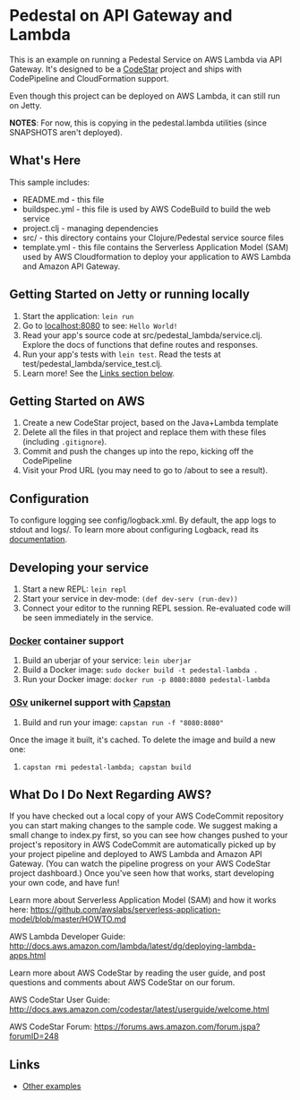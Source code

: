 
Pedestal on API Gateway and Lambda
===================================

This is an example on running a Pedestal Service on AWS Lambda via API Gateway.
It's designed to be a [CodeStar]() project and ships with CodePipeline and CloudFormation support.

Even though this project can be deployed on AWS Lambda, it can still run on Jetty.

**NOTES**: For now, this is copying in the pedestal.lambda utilities (since SNAPSHOTS aren't deployed).

## What's Here

This sample includes:

* README.md - this file
* buildspec.yml - this file is used by AWS CodeBuild to build the web
  service
* project.clj - managing dependencies
* src/ - this directory contains your Clojure/Pedestal service source files
* template.yml - this file contains the Serverless Application Model (SAM) used
  by AWS Cloudformation to deploy your application to AWS Lambda and Amazon API
  Gateway.

## Getting Started on Jetty or running locally

1. Start the application: `lein run`
2. Go to [localhost:8080](http://localhost:8080/) to see: `Hello World!`
3. Read your app's source code at src/pedestal_lambda/service.clj. Explore the docs of functions
   that define routes and responses.
4. Run your app's tests with `lein test`. Read the tests at test/pedestal_lambda/service_test.clj.
5. Learn more! See the [Links section below](#links).


## Getting Started on AWS

1. Create a new CodeStar project, based on the Java+Lambda template
2. Delete all the files in that project and replace them with these files (including `.gitignore`).
3. Commit and push the changes up into the repo, kicking off the CodePipeline
4. Visit your Prod URL (you may need to go to /about to see a result).


## Configuration

To configure logging see config/logback.xml. By default, the app logs to stdout and logs/.
To learn more about configuring Logback, read its [documentation](http://logback.qos.ch/documentation.html).


## Developing your service

1. Start a new REPL: `lein repl`
2. Start your service in dev-mode: `(def dev-serv (run-dev))`
3. Connect your editor to the running REPL session.
   Re-evaluated code will be seen immediately in the service.

### [Docker](https://www.docker.com/) container support

1. Build an uberjar of your service: `lein uberjar`
2. Build a Docker image: `sudo docker build -t pedestal-lambda .`
3. Run your Docker image: `docker run -p 8080:8080 pedestal-lambda`

### [OSv](http://osv.io/) unikernel support with [Capstan](http://osv.io/capstan/)

1. Build and run your image: `capstan run -f "8080:8080"`

Once the image it built, it's cached.  To delete the image and build a new one:

1. `capstan rmi pedestal-lambda; capstan build`


## What Do I Do Next Regarding AWS?

If you have checked out a local copy of your AWS CodeCommit repository you can
start making changes to the sample code.  We suggest making a small change to
index.py first, so you can see how changes pushed to your project's repository
in AWS CodeCommit are automatically picked up by your project pipeline and
deployed to AWS Lambda and Amazon API Gateway.  (You can watch the pipeline
progress on your AWS CodeStar project dashboard.)  Once you've seen how that
works, start developing your own code, and have fun!

Learn more about Serverless Application Model (SAM) and how it works here:
https://github.com/awslabs/serverless-application-model/blob/master/HOWTO.md

AWS Lambda Developer Guide:
http://docs.aws.amazon.com/lambda/latest/dg/deploying-lambda-apps.html

Learn more about AWS CodeStar by reading the user guide, and post questions and
comments about AWS CodeStar on our forum.

AWS CodeStar User Guide:
http://docs.aws.amazon.com/codestar/latest/userguide/welcome.html

AWS CodeStar Forum: https://forums.aws.amazon.com/forum.jspa?forumID=248

## Links
* [Other examples](https://github.com/pedestal/samples)

